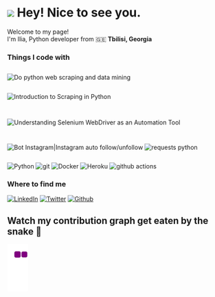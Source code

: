 <h1><img src="https://emojis.slackmojis.com/emojis/images/1531849430/4246/blob-sunglasses.gif?1531849430" width="30"/> Hey! Nice to see you.</h1>
<p>Welcome to my page! </br> I'm Ilia, Python developer from 🇬🇪 <b>Tbilisi, Georgia</b>
</p>
<h3>Things I code with</h3>
<p>
<img src="https://fiverr-res.cloudinary.com/images/t_main1,q_auto,f_auto,q_auto,f_auto/gigs/136708501/original/c7423585c40254114d950c4559ae10cb0d4d227d/do-python-web-scraping-and-data-mining.jpg" jsaction="load:XAeZkd;" jsname="HiaYvf" class="n3VNCb" alt="Do python web scraping and data mining" data-noaft="1" style="width: 450px; height: 208.456px; margin: 11.7221px 0px;"> <img src="https://miro.medium.com/max/1200/1*CxVccbFGtv6W2qlq0A4hxw.png" jsaction="load:XAeZkd;" jsname="HiaYvf" class="n3VNCb" alt="Introduction to Scraping in Python" data-noaft="1" style="width: 450px; height: 219px; margin: 16.05px 0px;"> <img src="https://www.learntek.org/blog/wp-content/uploads/2018/05/Selenium-3-webdriver.jpg" jsaction="load:XAeZkd;" jsname="HiaYvf" class="n3VNCb" alt="Understanding Selenium WebDriver as an Automation Tool" data-noaft="1" style="width: 450px; height: 195.894px; margin: 27.6029px 0px;"> <br> <img src="https://www.insg.co/wp-content/uploads/2017/07/bot-instagram.png" jsaction="load:XAeZkd;" jsname="HiaYvf" class="n3VNCb" alt="Bot Instagram|Instagram auto follow/unfollow" data-noaft="1" style="width: 450px; height: 225px; margin: 13.05px 0px;"> <img src="https://webfanat.com/view/assets/images/157.jpg" jsaction="load:XAeZkd;" jsname="HiaYvf" class="n3VNCb" alt="requests python" data-noaft="1" style="width: 450px; height: 240px; margin: 5.55px 0px;">
</p>

<img alt="Python" src="https://img.shields.io/badge/python-v3.7-blue" /> <img alt="git" src="https://img.shields.io/badge/-Git-F05032?style=flat-square&logo=git&logoColor=white" /> <img alt="Docker" src="https://img.shields.io/badge/-Docker-46a2f1?style=flat-square&logo=docker&logoColor=white" /> <img alt="Heroku" src="https://img.shields.io/badge/-Heroku-430098?style=flat-square&logo=heroku&logoColor=white" /> <img alt="github actions" src="https://img.shields.io/badge/-Github_Actions-2088FF?style=flat-square&logo=github-actions&logoColor=white" />

<h3>Where to find me</h3>
<p><a href="https://www.linkedin.com/in/ilia-mgeladze-b86a38227/" target="_blank"><img alt="LinkedIn" src="https://img.shields.io/badge/linkedin-%230077B5.svg?&style=for-the-badge&logo=linkedin&logoColor=white" /></a> <a href="https://twitter.com/Ilia_Mgeladze" target="_blank"><img alt="Twitter" src="https://img.shields.io/badge/twitter-%231DA1F2.svg?&style=for-the-badge&logo=twitter&logoColor=white" /></a> <a href="https://github.com/DarkLeader" target="_blank"><img alt="Github" src="https://img.shields.io/badge/GitHub-%2312100E.svg?&style=for-the-badge&logo=Github&logoColor=white" /></a>
</p>


## Watch my contribution graph get eaten by the snake 🐍
![snake gif](https://github.com/DarkLeader/DarkLeader/blob/output/github-contribution-grid-snake.gif)
